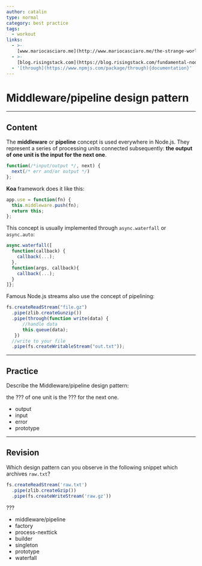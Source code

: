 ```yaml
---
author: catalin
type: normal
category: best practice
tags:
  - workout
links:
  - >-
    [www.mariocasciaro.me](http://www.mariocasciaro.me/the-strange-world-of-node-js-design-patterns){website}
  - >-
    [blog.risingstack.com](https://blog.risingstack.com/fundamental-node-js-design-patterns/){website}
  - '[through](https://www.npmjs.com/package/through){documentation}'
---
```


# Middleware/pipeline design pattern


---

## Content

The **middleware** or **pipeline** concept is used everywhere in Node.js. They represent a series of processing units connected subsequently: **the output of one unit is the input for the next one**.

```javascript
function(/*input/output */, next) {
  next(/* err and/or output */)
};
```

**Koa** framework does it like this:

```javascript
app.use = function(fn) {
  this.middleware.push(fn);
  return this;
};
```

This concept is usually implemented through `async.waterfall` or `async.auto`:

```javascript
async.waterfall([
  function(callback) {
    callback(...);
  },
  function(args, callback){
    callback(...);
  }
]};
```

Famous Node.js streams also use the concept of pipelining:

```javascript
fs.createReadStream("file.gz")
  .pipe(zlib.createGunzip())
  .pipe(through(function write(data) {
      //handle data
      this.queue(data);
   })
  //write to your file
  .pipe(fs.createWritableStream("out.txt"));
```


---

## Practice

Describe the Middleware/pipeline design pattern:

the ??? of one unit is the ??? for the next one.

* output
* input
* error
* prototype


---

## Revision

Which design pattern can you observe in the following snippet which archives `raw.txt`?

```javascript
fs.createReadStream('raw.txt')
  .pipe(zlib.createGzip())
  .pipe(fs.createWriteStream('raw.gz'))
```

???

* middleware/pipeline
* factory
* process-nexttick
* builder
* singleton
* prototype
* waterfall
 
